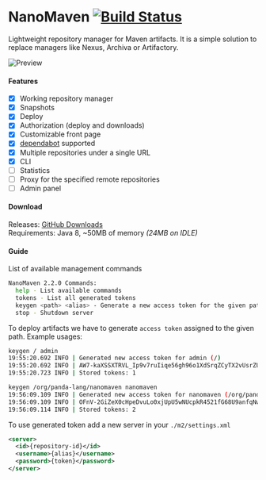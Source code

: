 # NanoMaven [![Build Status](https://travis-ci.org/dzikoysk/nanomaven.svg?branch=master)](https://travis-ci.org/dzikoysk/nanomaven)
Lightweight repository manager for Maven artifacts. 
It is a simple solution to replace managers like Nexus, Archiva or Artifactory. 

![Preview](https://user-images.githubusercontent.com/4235722/78812901-73b8c680-79cc-11ea-95d5-9763a53e4240.png)

#### Features
* [x] Working repository manager
* [x] Snapshots
* [x] Deploy
* [x] Authorization (deploy and downloads)
* [x] Customizable front page
* [x] [dependabot](https://dependabot.com/) supported
* [x] Multiple repositories under a single URL
* [x] CLI
* [ ] Statistics
* [ ] Proxy for the specified remote repositories
* [ ] Admin panel

#### Download
Releases: [GitHub Downloads](https://github.com/dzikoysk/NanoMaven/releases) <br>
Requirements: Java 8, ~50MB of memory _(24MB on IDLE)_

#### Guide
List of available management commands

```bash
NanoMaven 2.2.0 Commands:
  help - List available commands
  tokens - List all generated tokens
  keygen <path> <alias> - Generate a new access token for the given path
  stop - Shutdown server
```

To deploy artifacts we have to generate `access token` assigned to the given path. Example usages:

```bash
keygen / admin
19:55:20.692 INFO | Generated new access token for admin (/)
19:55:20.692 INFO | AW7-kaXSSXTRVL_Ip9v7ruIiqe56gh96o1XdSrqZCyTX2vUsrZU3roVOfF-YYF-y
19:55:20.723 INFO | Stored tokens: 1

keygen /org/panda-lang/nanomaven nanomaven
19:56:09.109 INFO | Generated new access token for nanomaven (/org/panda-lang/nanomaven)
19:56:09.109 INFO | OFnV-2GiZeX0cHpeDvuLo0xjUpU5wNUcpkR4521fG68U9anfqNwKsVkFcQUCK4yk
19:56:09.114 INFO | Stored tokens: 2
```

To use generated token add a new server in your `./m2/settings.xml`  

```xml
<server>
  <id>{repository-id}</id>
  <username>{alias}</username>
  <password>{token}</password>
</server>
```